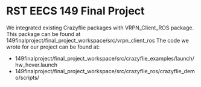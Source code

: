 # RST EECS 149 Final Project

We integrated existing Crazyflie packages with VRPN_Client_ROS package. This package can be found at 149finalproject/final_project_workspace/src/vrpn_client_ros
The code we wrote for our project can be found at:
- 149finalproject/final_project_workspace/src/crazyflie_examples/launch/hw_hover.launch
- 149finalproject/final_project_workspace/src/crazyflie_ros/crazyflie_demo/scripts/
